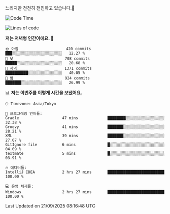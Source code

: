 느리지만 천천히 전진하고 있습니다.🐢

<!--START_SECTION:waka-->
![Code Time](http://img.shields.io/badge/Code%20Time-1%2C667%20hrs%208%20mins-blue)

![Lines of code](https://img.shields.io/badge/%EC%A0%80%EB%8A%94%20%EC%97%AC%ED%83%9C%EA%B9%8C%EC%A7%80%20-937.2%20thousand%20%EC%A4%84%EC%9D%98%20%EC%BD%94%EB%93%9C%EB%A5%BC%20%EC%9E%91%EC%84%B1%ED%96%88%EC%96%B4%EC%9A%94.-blue)

**저는 저녁형 인간이에요. 🦉** 

```text
🌞 아침                     420 commits         ███░░░░░░░░░░░░░░░░░░░░░░   12.27 % 
🌆 낮　                     708 commits         █████░░░░░░░░░░░░░░░░░░░░   20.68 % 
🌃 저녁                     1371 commits        ██████████░░░░░░░░░░░░░░░   40.05 % 
🌙 밤　                     924 commits         ███████░░░░░░░░░░░░░░░░░░   26.99 % 
```


📊 **저는 이번주를 이렇게 시간을 보냈어요.** 

```text
🕑︎ Timezone: Asia/Tokyo

💬 프로그래밍 언어들: 
Gradle                   47 mins             ████████░░░░░░░░░░░░░░░░░   32.38 % 
Groovy                   41 mins             ███████░░░░░░░░░░░░░░░░░░   28.21 % 
XML                      39 mins             ███████░░░░░░░░░░░░░░░░░░   27.07 % 
GitIgnore file           6 mins              █░░░░░░░░░░░░░░░░░░░░░░░░   04.09 % 
textmate                 5 mins              █░░░░░░░░░░░░░░░░░░░░░░░░   03.91 % 

🔥 에디터들: 
IntelliJ IDEA            2 hrs 27 mins       █████████████████████████   100.00 % 

💻 운영 체제들: 
Windows                  2 hrs 27 mins       █████████████████████████   100.00 % 
```


 Last Updated on 21/09/2025 08:16:48 UTC
<!--END_SECTION:waka-->
